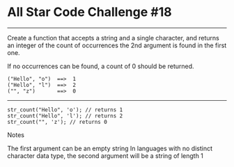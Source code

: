 # All Star Code Challenge #18

---

Create a function that accepts a string and a single character, and returns an integer of the count of occurrences the 2nd argument is found in the first one.

If no occurrences can be found, a count of 0 should be returned.
    
    ("Hello", "o")  ==>  1
    ("Hello", "l")  ==>  2
    ("", "z")       ==>  0

---

    str_count("Hello", 'o'); // returns 1
    str_count("Hello", 'l'); // returns 2
    str_count("", 'z'); // returns 0

Notes


The first argument can be an empty string
In languages with no distinct character data type, the second argument will be a string of length 1